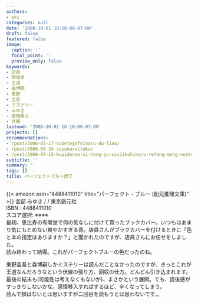 ```yaml
---
authors:
- aki
categories: null
date: '2008-10-01 18:10:00-07:00'
draft: false
featured: false
image:
  caption: ''
  focal_point: ''
  preview_only: false
keywords:
- 店員
- 読後感
- 王道
- 森博嗣
- 東野
- 圭吾
- ミステリー
- みゆき
- 感情移入
- 伏線
lastmod: '2008-10-01 18:10:00-07:00'
projects: []
recommendations:
- /post/2008-05-17-subetegafninaru-du-liao/
- /post/2008-08-24-sayonaraituka/
- /post/2008-07-15-kupidonoe-xi-hong-yu-oisiikohinoru-refang-meng-noatosaki/
subtitle: ''
summary: ''
tags: []
title: パーフェクトブルー読了
---
```


{{< amazon asin="4488411010" title="パーフェクト・ブルー (創元推理文庫)" >}}
宮部 みゆき / / 東京創元社  
ISBN : 4488411010  
スコア選択: ※※※※  
最初、恵比寿の有隣堂で何の気なしに付けて貰ったブックカバー。いつもはあまり気にもとめない爽やかすぎる青。店員さんがブックカバーを付けるときに「色と本の指定はありますか？」と聞かれたのですが、店員さんにお任せをしました。  
読み終わって納得。これがパーフェクトブルーの色だったのね。  
  
東野圭吾と森博嗣しかミステリーは読んだことなかったのですが、きっとこれが王道なんだろうなという伏線の張り方、回収の仕方。どんどん引き込まれます。最後の結末も(可能性は考えなくもないが)、まさかという展開。でも、読後感がすっきりしないかな。感情移入すればするほど、辛くなってしまう。  
読んで損はないとは思いますが二回目を読もうとは思わないです。。